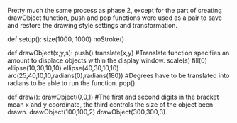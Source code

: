 Pretty much the same process as phase 2, except for the part of creating drawObject function, push and pop functions were used as a pair
to save and restore the drawing style settings and transformation.

def setup():
    size(1000, 1000)
    noStroke()

def drawObject(x,y,s):
    push()
    translate(x,y) #Translate function specifies an amount to displace objects within the display window.
    scale(s)
    fill(0)
    ellipse(10,30,10,10)
    ellipse(40,30,10,10)
    arc(25,40,10,10,radians(0),radians(180))    #Degrees have to be translated into radians to be able to run the function.
    pop()                                 

def draw():
    drawObject(0,0,1) #The first and second digits in the bracket mean x and y coordinate, the third controls the size of the object been drawn.
    drawObject(100,100,2)
    drawObject(300,300,3)

